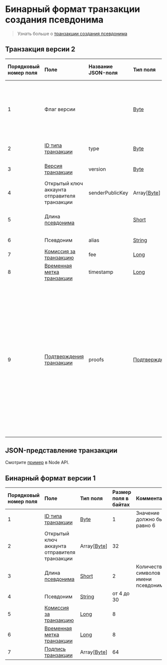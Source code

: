 # Бинарный формат транзакции создания псевдонима

> Узнать больше о [транзакции создания псевдонима](/ru/blockchain/transaction-type/create-alias-transaction)

## Транзакция версии 2

| Порядковый номер поля | Поле | Название JSON-поля | Тип поля | Размер поля в байтах | Комментарий |
| :--- | :--- | :--- | :--- | :--- | :--- |
| 1 | Флаг версии |  | [Byte](/ru/blockchain/blockchain/blockchain-data-types) | 1 | Указывает, что [версия транзакции](/ru/blockchain/transaction/transaction-version) является второй или выше.<br>Значение должно быть равно 0 |
| 2 | [ID типа транзакции](/ru/blockchain/transaction-type) | type | [Byte](/ru/blockchain/blockchain/blockchain-data-types)  | 1 | Значение должно быть равно 10 |
| 3 | [Версия транзакции](/ru/blockchain/transaction/transaction-version) | version | [Byte](/ru/blockchain/blockchain/blockchain-data-types) | 1 | Значение должно быть равно 2 |
| 4 | Открытый ключ аккаунта отправителя транзакции | senderPublicKey | Array[[Byte](/ru/blockchain/blockchain/blockchain-data-types)] | 32 |  |
| 5 | Длина [псевдонима](/ru/blockchain/account/alias) | | [Short](/ru/blockchain/blockchain/blockchain-data-types) | 2 | Количество символов в имени псевдонима |
| 6 | Псевдоним | alias | [String](/ru/blockchain/blockchain/blockchain-data-types) | от 4 до 30 |  |
| 7 | [Комиссия за транзакцию](/ru/blockchain/transaction/transaction-fee) | fee | [Long](/ru/blockchain/blockchain/blockchain-data-types) | 8 |  |
| 8 | [Временная метка транзакции](/ru/blockchain/transaction/transaction-timestamp) | timestamp | [Long](/ru/blockchain/blockchain/blockchain-data-types) | 8 |  |
| 9 | [Подтверждения транзакции](/ru/blockchain/transaction/transaction-proof) | proofs | [Подтверждения](/ru/blockchain/transaction/transaction-proof) | `S` | Если массив пустой, то `S` = 3. <br> Если массив не пустой, то `S`   = 3 + 2 × `N` + (`P`<sub>1</sub> + `P`<sub>2</sub> + ... + `P`<sub>n</sub>), <br>где <br>`N` — количество подтверждений в массиве,<br> `P`<sub>n</sub> — размер `N`-го подтверждения в байтах. <br> Максимальное количество подтверждений в массиве — 8. Максимальный размер каждого подтверждения — 64 байта |

## JSON-представление транзакции

Смотрите [пример](https://nodes.wavesnodes.com/transactions/info/5CZV9RouJs7uaRkZY741WDy9zV69npX1FTZqxo5fsryL) в Node API.

## Бинарный формат версии 1

| Порядковый номер поля | Поле | Тип поля | Размер поля в байтах | Комментарий |
| :--- | :--- | :--- | :--- | :--- |
| 1 | [ID типа транзакции](/ru/blockchain/transaction-type) | [Byte](/ru/blockchain/blockchain/blockchain-data-types)  | 1 | Значение должно быть равно 6 |
| 2 | Открытый ключ аккаунта отправителя транзакции | Array[[Byte](/ru/blockchain/blockchain/blockchain-data-types)] | 32 |  |
| 3 | Длина [псевдонима](/ru/blockchain/account/alias) | [Short](/ru/blockchain/blockchain/blockchain-data-types) | 2 | Количество символов в имени псевдонима |
| 4 | Псевдоним | [String](/ru/blockchain/blockchain/blockchain-data-types) | от 4 до 30 |  |
| 5 | [Комиссия за транзакцию](/ru/blockchain/transaction/transaction-fee) | [Long](/ru/blockchain/blockchain/blockchain-data-types) | 8 |  |
| 6 | [Временная метка транзакции](/ru/blockchain/transaction/transaction-timestamp) | [Long](/ru/blockchain/blockchain/blockchain-data-types) | 8 |  |
| 7 | [Подпись транзакции](/ru/blockchain/transaction/transaction-signature) | Array[[Byte](/ru/blockchain/blockchain/blockchain-data-types)] | 64 |  |  |
